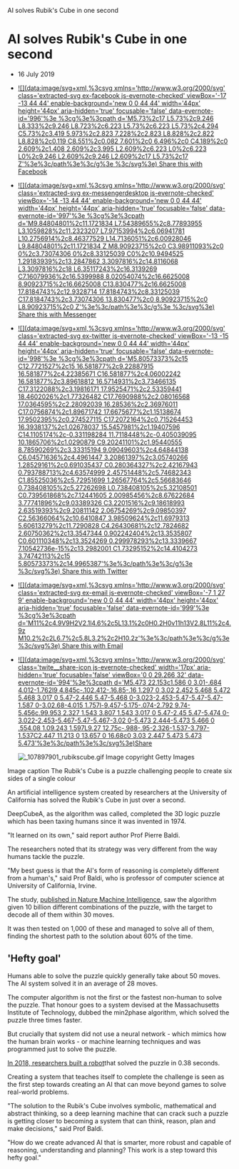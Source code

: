 AI solves Rubik's Cube in one second

# AI solves Rubik's Cube in one second

- 16 July 2019

- [  ![](data:image/svg+xml,%3csvg xmlns='http://www.w3.org/2000/svg' class='extracted-svg ex-facebook js-evernote-checked' viewBox='-17 -13 44 44' enable-background='new 0 0 44 44' width='44px' height='44px' aria-hidden='true' focusable='false' data-evernote-id='996'%3e %3cg%3e%3cpath d='M5.73%2c17 L5.73%2c9.246 L8.333%2c9.246 L8.723%2c6.223 L5.73%2c6.223 L5.73%2c4.294 C5.73%2c3.419 5.973%2c2.823 7.228%2c2.823 L8.828%2c2.822 L8.828%2c0.119 C8.551%2c0.082 7.601%2c0 6.496%2c0 C4.189%2c0 2.609%2c1.408 2.609%2c3.995 L2.609%2c6.223 L0%2c6.223 L0%2c9.246 L2.609%2c9.246 L2.609%2c17 L5.73%2c17 Z'%3e%3c/path%3e%3c/g%3e %3c/svg%3e)    Share this with Facebook](https://www.bbc.co.uk/news/technology-49003996#)

- [  ![](data:image/svg+xml,%3csvg xmlns='http://www.w3.org/2000/svg' class='extracted-svg ex-messengerdesktop js-evernote-checked' viewBox='-14 -13 44 44' enable-background='new 0 0 44 44' width='44px' height='44px' aria-hidden='true' focusable='false' data-evernote-id='997'%3e %3cg%3e%3cpath d='M9.84804801%2c11.1721834 L7.54389655%2c8.77893955 L3.1059828%2c11.2323207 L7.97153994%2c6.06941781 L10.2756914%2c8.46377529 L14.7136051%2c6.00928046 L9.84804801%2c11.1721834 Z M8.90923715%2c0 C3.98911093%2c0 0%2c3.73074306 0%2c8.33125039 C0%2c10.9494525 1.29183939%2c13.2847862 3.3097816%2c14.8116068 L3.3097816%2c18 L6.35117243%2c16.3139269 C7.16079936%2c16.5399988 8.02054074%2c16.6625008 8.90923715%2c16.6625008 C13.830477%2c16.6625008 17.8184743%2c12.9328714 17.8184743%2c8.33125039 C17.8184743%2c3.73074306 13.830477%2c0 8.90923715%2c0 L8.90923715%2c0 Z'%3e%3c/path%3e%3c/g%3e %3c/svg%3e)    Share this with Messenger](https://www.bbc.co.uk/news/technology-49003996#)

- [  ![](data:image/svg+xml,%3csvg xmlns='http://www.w3.org/2000/svg' class='extracted-svg ex-twitter js-evernote-checked' viewBox='-13 -15 44 44' enable-background='new 0 0 44 44' width='44px' height='44px' aria-hidden='true' focusable='false' data-evernote-id='998'%3e %3cg%3e%3cpath d='M5.80573373%2c15 C12.7721527%2c15 16.581877%2c9.22887915 16.581877%2c4.22385671 C16.581877%2c4.06002242 16.581877%2c3.89618812 16.5714931%2c3.73466135 C17.3122088%2c3.19816171 17.9525471%2c2.53359441 18.4602026%2c1.77326482 C17.7690988%2c2.08016568 17.0364595%2c2.28092039 16.28536%2c2.36976011 C17.0756874%2c1.89671742 17.6675677%2c1.15138674 17.9502395%2c0.274527115 C17.2072164%2c0.715264453 16.3938137%2c1.02678037 15.5457981%2c1.19407596 C14.1105174%2c-0.331198284 11.7118448%2c-0.405039095 10.1865706%2c1.0290879 C9.20241101%2c1.95440555 8.78590269%2c3.33315194 9.09049603%2c4.64844138 C6.04571636%2c4.4961447 3.20861397%2c3.05740266 1.28529161%2c0.691035437 C0.280364327%2c2.42167943 0.793788713%2c4.63574999 2.45751448%2c5.74682343 C1.85525036%2c5.72951699 1.26567764%2c5.56683646 0.738408105%2c5.27262698 L0.738408105%2c5.32108501 C0.739561868%2c7.12441605 2.00985456%2c8.67622684 3.77741896%2c9.03389326 C3.2201516%2c9.18618993 2.63519393%2c9.20811142 2.06754269%2c9.09850397 C2.56366064%2c10.6410847 3.98509624%2c11.6979313 5.60613279%2c11.7290828 C4.26430681%2c12.7824682 2.60750362%2c13.3547344 0.902242404%2c13.3535807 C0.601110348%2c13.3524269 0.299978293%2c13.3339667 7.10542736e-15%2c13.2982001 C1.73295152%2c14.4104273 3.74742113%2c15 5.80573373%2c14.9965387'%3e%3c/path%3e%3c/g%3e %3c/svg%3e)    Share this with Twitter](https://www.bbc.co.uk/news/technology-49003996#)

- [  ![](data:image/svg+xml,%3csvg xmlns='http://www.w3.org/2000/svg' class='extracted-svg ex-email js-evernote-checked' viewBox='-7 1 27 9' enable-background='new 0 0 44 44' width='44px' height='44px' aria-hidden='true' focusable='false' data-evernote-id='999'%3e %3cg%3e%3cpath d='M11%2c4.9V9H2V2.1l4.6%2c5L13.1%2c0H0.2H0v11h13V2.8L11%2c4.9z M10.2%2c2L6.7%2c5.8L3.2%2c2H10.2z'%3e%3c/path%3e%3c/g%3e %3c/svg%3e)    Share this with Email](https://www.bbc.co.uk/news/technology-49003996mailto:?subject=Shared%20from%20BBC%20News&body=https%3A%2F%2Fwww.bbc.co.uk%2Fnews%2Ftechnology-49003996)

- [![](data:image/svg+xml,%3csvg xmlns='http://www.w3.org/2000/svg' class='twite__share-icon js-evernote-checked' width='17px' aria-hidden='true' focusable='false' viewBox='0 0 29.266 32' data-evernote-id='994'%3e%3cpath d='M5.473 22.153c1.586 0 3.01-.684 4.012-1.762l9 4.845c-.102.412-.16.85-.16 1.297 0 3.02 2.452 5.468 5.472 5.468 3.017 0 5.47-2.446 5.47-5.468 0-3.023-2.453-5.47-5.47-5.47-1.587 0-3.02.68-4.015 1.757l-9.457-5.175-.074-2.792 9.74-5.456c.99.953 2.327 1.543 3.807 1.543 3.017 0 5.47-2.45 5.47-5.474 0-3.022-2.453-5.467-5.47-5.467-3.02 0-5.473 2.444-5.473 5.466 0 .554.08 1.09.243 1.597L9.27 12.75c-.988-.95-2.326-1.537-3.797-1.537C2.447 11.213 0 13.657 0 16.68c0 3.03 2.447 5.473 5.473 5.473'%3e%3c/path%3e%3c/svg%3e)Share](https://www.bbc.co.uk/news/technology-49003996#share-tools)

   ![_107897901_rubikscube.gif](../_resources/de58b90053875112fb41306fc0563cb8.jpg)  Image copyright  Getty Images

 Image caption   The Rubik's Cube is a puzzle challenging people to create six sides of a single colour

An artificial intelligence system created by researchers at the University of California has solved the Rubik's Cube in just over a second.

DeepCubeA, as the algorithm was called, completed the 3D logic puzzle which has been taxing humans since it was invented in 1974.

"It learned on its own," said report author Prof Pierre Baldi.

The researchers noted that its strategy was very different from the way humans tackle the puzzle.

"My best guess is that the AI's form of reasoning is completely different from a human's," said Prof Baldi, who is professor of computer science at University of California, Irvine.

The study, [published in Nature Machine Intelligence](https://www.nature.com/articles/s42256-019-0070-z.epdf?referrer_access_token=V_xdSLZcMc0NpPOK4qU5-dRgN0jAjWel9jnR3ZoTv0Osb8UCgUm5AQaSCMHWqWzspuy7oBsxRTU7jhKFTJ7Yw6OXuH4O6l8dYMFTi6WGbKd52pVGF25odDxVWZ1qmNizPtQspftcdC0PMDFynrF8Dad6PDlYDzCrDmmtdsMImvgSKlAQmNkGcFTPUbeFUbXPeQ_ZdtUpp24Fi1vonALZfDSm9Lb17omgOrWnOnh-REA%3D&tracking_referrer=www.theregister.co.uk), saw the algorithm given 10 billion different combinations of the puzzle, with the target to decode all of them within 30 moves.

It was then tested on 1,000 of these and managed to solve all of them, finding the shortest path to the solution about 60% of the time.

## 'Hefty goal'

Humans able to solve the puzzle quickly generally take about 50 moves. The AI system solved it in an average of 28 moves.

The computer algorithm is not the first or the fastest non-human to solve the puzzle. That honour goes to a system devised at the Massachusetts Institute of Technology, dubbed the min2phase algorithm, which solved the puzzle three times faster.

But crucially that system did not use a neural network - which mimics how the human brain works - or machine learning techniques and was programmed just to solve the puzzle.

[In 2018, researchers built a robot](https://www.bbc.co.uk/news/technology-43331049)that solved the puzzle in 0.38 seconds.

Creating a system that teaches itself to complete the challenge is seen as the first step towards creating an AI that can move beyond games to solve real-world problems.

"The solution to the Rubik's Cube involves symbolic, mathematical and abstract thinking, so a deep learning machine that can crack such a puzzle is getting closer to becoming a system that can think, reason, plan and make decisions," said Prof Baldi.

"How do we create advanced AI that is smarter, more robust and capable of reasoning, understanding and planning? This work is a step toward this hefty goal."